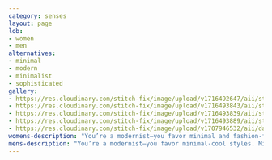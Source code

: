 ```yaml
---
category: senses
layout: page
lob:
- women
- men
alternatives: 
- minimal 	
- modern
- minimalist
- sophisticated 
gallery: 
- https://res.cloudinary.com/stitch-fix/image/upload/v1716492647/aii/style_shuffle/May_2024/22-11-18_Set_A_W_OLD_v17_1x1.jpg
- https://res.cloudinary.com/stitch-fix/image/upload/v1716493843/aii/style_shuffle/May_2024/2023-04-19_Set_A_W_OLD_v7_1x1.jpg
- https://res.cloudinary.com/stitch-fix/image/upload/v1716493839/aii/style_shuffle/May_2024/2023-04-19_Set_A_W_OLD_v5_1x1.jpg
- https://res.cloudinary.com/stitch-fix/image/upload/v1716493889/aii/style_shuffle/May_2024/2023-08-18_Still_Life_A31_W_OLD_0559_1x1.jpg
- https://res.cloudinary.com/stitch-fix/image/upload/v1707946532/aii/da_refresh/US_Womens_FixSpring24/2023-11-16_W_OLD_A26_00474_1x1.jpg
womens-description: "You’re a modernist—you favor minimal and fashion-forward styles. Mixing the timeless with the trending is just your speed."
mens-description: "You’re a modernist—you favor minimal-cool styles. Mixing the timeless with the trending is just your speed."
---
```


